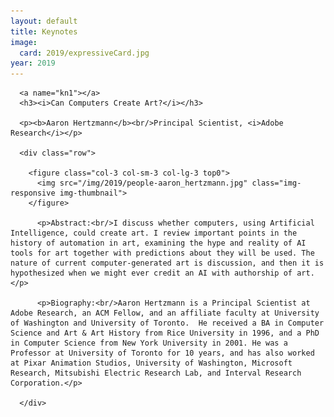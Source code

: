 ```yaml
---
layout: default
title: Keynotes
image:
  card: 2019/expressiveCard.jpg
year: 2019
---
```



<div class="col-12 col-sm-12 col-lg-12">

      <a name="kn1"></a>
      <h3><i>Can Computers Create Art?</i></h3>

      <p><b>Aaron Hertzmann</b><br/>Principal Scientist, <i>Adobe Research</i></p>

	  <div class="row">

		<figure class="col-3 col-sm-3 col-lg-3 top0">
		  <img src="/img/2019/people-aaron_hertzmann.jpg" class="img-responsive img-thumbnail">
		</figure>

		  <p>Abstract:<br/>I discuss whether computers, using Artificial Intelligence, could create art. I review important points in the history of automation in art, examining the hype and reality of AI tools for art together with predictions about they will be used. The nature of current computer-generated art is discussion, and then it is hypothesized when we might ever credit an AI with authorship of art.</p>

		  <p>Biography:<br/>Aaron Hertzmann is a Principal Scientist at Adobe Research, an ACM Fellow, and an affiliate faculty at University of Washington and University of Toronto.  He received a BA in Computer Science and Art & Art History from Rice University in 1996, and a PhD in Computer Science from New York University in 2001. He was a Professor at University of Toronto for 10 years, and has also worked at Pixar Animation Studios, University of Washington, Microsoft Research, Mitsubishi Electric Research Lab, and Interval Research Corporation.</p>

	  </div>

</div><!--/span-->

